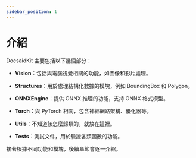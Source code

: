 ```yaml
---
sidebar_position: 1
---
```


# 介紹

DocsaidKit 主要包括以下幾個部分：

- **Vision**：包括與電腦視覺相關的功能，如圖像和影片處理。

- **Structures**：用於處理結構化數據的模塊，例如 BoundingBox 和 Polygon。

- **ONNXEngine**：提供 ONNX 推理的功能，支持 ONNX 格式模型。

- **Torch**：與 PyTorch 相關，包含神經網路架構、優化器等。

- **Utils**：不知道該怎麼歸類的，就放在這裡。

- **Tests**：測試文件，用於驗證各類函數的功能。

接著根據不同功能和模塊，後續章節會逐一介紹。
